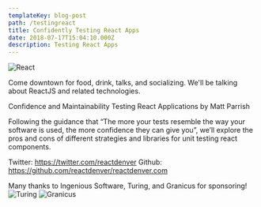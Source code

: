 ```yaml
---
templateKey: blog-post
path: /testingreact
title: Confidently Testing React Apps
date: 2018-07-17T15:04:10.000Z
description: Testing React Apps
---
```

![React](https://cdn.colorlib.com/wp/wp-content/uploads/sites/2/react-dev-tools-logo.jpg)

Come downtown for food, drink, talks, and socializing. We'll be talking about ReactJS and related technologies.

Confidence and Maintainability Testing React Applications by Matt Parrish

Following the guidance that “The more your tests resemble the way your software is used, the more confidence they can give you”, we’ll explore the pros and cons of different strategies and libraries for unit testing react components.

Twitter: https://twitter.com/reactdenver
Github: https://github.com/reactdenver/reactdenver.com

Many thanks to Ingenious Software, Turing, and Granicus for sponsoring!
![Turing](http://usascholarships.com/wp-content/uploads/2015/07/turning.jpg)
![Granicus](https://pbs.twimg.com/profile_images/839580655478460416/b_bsq3KF_400x400.jpg)